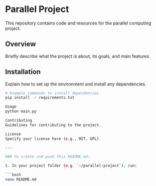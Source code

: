 # Parallel Project

This repository contains code and resources for the parallel computing project.

## Overview

Briefly describe what the project is about, its goals, and main features.

## Installation

Explain how to set up the environment and install any dependencies.

```bash
# Example commands to install dependencies
pip install -r requirements.txt

Usage
python main.py

Contributing
Guidelines for contributing to the project.

License
Specify your license here (e.g., MIT, GPL).

---

### To create and push this README.md:

1. In your project folder (e.g. `~/parallel-project`), run:

```bash
nano README.md


